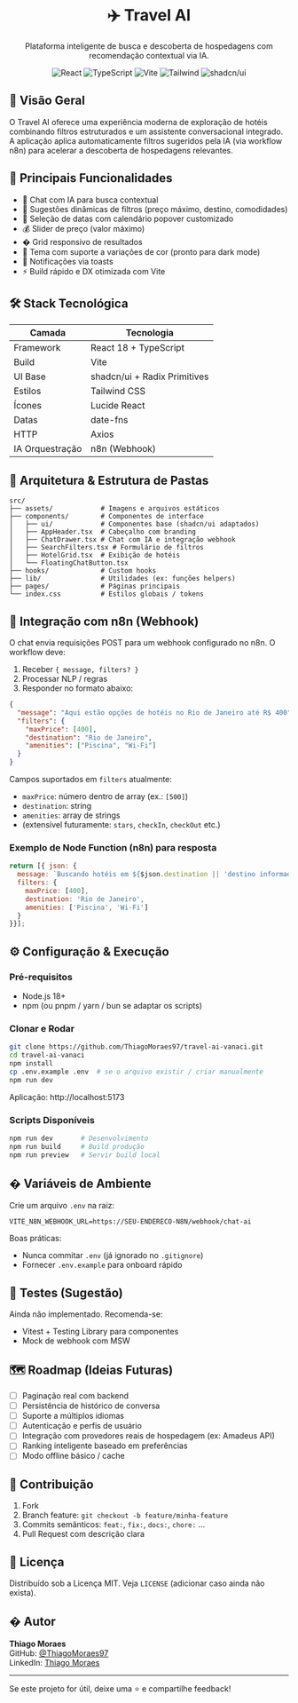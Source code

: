 <div align="center">

# ✈️ Travel AI
Plataforma inteligente de busca e descoberta de hospedagens com recomendação contextual via IA.

![React](https://img.shields.io/badge/React-18-61DAFB?style=flat&logo=react)
![TypeScript](https://img.shields.io/badge/TypeScript-5-3178C6?style=flat&logo=typescript)
![Vite](https://img.shields.io/badge/Build-Vite-646CFF?style=flat&logo=vite)
![Tailwind](https://img.shields.io/badge/Tailwind_CSS-3-06B6D4?style=flat&logo=tailwindcss)
![shadcn/ui](https://img.shields.io/badge/UI-shadcn/ui-000000?style=flat)

</div>

## 📌 Visão Geral
O Travel AI oferece uma experiência moderna de exploração de hotéis combinando filtros estruturados e um assistente conversacional integrado. A aplicação aplica automaticamente filtros sugeridos pela IA (via workflow n8n) para acelerar a descoberta de hospedagens relevantes.

## 🚀 Principais Funcionalidades
- 🤖 Chat com IA para busca contextual
- 🧭 Sugestões dinâmicas de filtros (preço máximo, destino, comodidades)
- 📅 Seleção de datas com calendário popover customizado
- 💰 Slider de preço (valor máximo)
- � Grid responsivo de resultados
- 🌙 Tema com suporte a variações de cor (pronto para dark mode)
- 🔔 Notificações via toasts
- ⚡ Build rápido e DX otimizada com Vite

## 🛠️ Stack Tecnológica
| Camada | Tecnologia |
|--------|------------|
| Framework | React 18 + TypeScript |
| Build | Vite |
| UI Base | shadcn/ui + Radix Primitives |
| Estilos | Tailwind CSS |
| Ícones | Lucide React |
| Datas | date-fns |
| HTTP | Axios |
| IA Orquestração | n8n (Webhook) |

## 🧩 Arquitetura & Estrutura de Pastas
```
src/
├── assets/            # Imagens e arquivos estáticos
├── components/        # Componentes de interface
│   ├── ui/            # Componentes base (shadcn/ui adaptados)
│   ├── AppHeader.tsx  # Cabeçalho com branding
│   ├── ChatDrawer.tsx # Chat com IA e integração webhook
│   ├── SearchFilters.tsx # Formulário de filtros
│   ├── HotelGrid.tsx  # Exibição de hotéis
│   └── FloatingChatButton.tsx
├── hooks/             # Custom hooks
├── lib/               # Utilidades (ex: funções helpers)
├── pages/             # Páginas principais
└── index.css          # Estilos globais / tokens
```

## 🔌 Integração com n8n (Webhook)
O chat envia requisições POST para um webhook configurado no n8n. O workflow deve:
1. Receber `{ message, filters? }`
2. Processar NLP / regras
3. Responder no formato abaixo:

```json
{
  "message": "Aqui estão opções de hotéis no Rio de Janeiro até R$ 400",
  "filters": {
    "maxPrice": [400],
    "destination": "Rio de Janeiro",
    "amenities": ["Piscina", "Wi-Fi"]
  }
}
```

Campos suportados em `filters` atualmente:
- `maxPrice`: número dentro de array (ex.: `[500]`)
- `destination`: string
- `amenities`: array de strings
- (extensível futuramente: `stars`, `checkIn`, `checkOut` etc.)

### Exemplo de Node Function (n8n) para resposta
```js
return [{ json: {
  message: `Buscando hotéis em ${$json.destination || 'destino informado'}...`,
  filters: {
    maxPrice: [400],
    destination: 'Rio de Janeiro',
    amenities: ['Piscina', 'Wi-Fi']
  }
}}];
```

## ⚙️ Configuração & Execução
### Pré-requisitos
- Node.js 18+
- npm (ou pnpm / yarn / bun se adaptar os scripts)

### Clonar e Rodar
```bash
git clone https://github.com/ThiagoMoraes97/travel-ai-vanaci.git
cd travel-ai-vanaci
npm install
cp .env.example .env  # se o arquivo existir / criar manualmente
npm run dev
```
Aplicação: http://localhost:5173

### Scripts Disponíveis
```bash
npm run dev       # Desenvolvimento
npm run build     # Build produção
npm run preview   # Servir build local
```

## � Variáveis de Ambiente
Crie um arquivo `.env` na raiz:
```env
VITE_N8N_WEBHOOK_URL=https://SEU-ENDERECO-N8N/webhook/chat-ai
```
Boas práticas:
- Nunca commitar `.env` (já ignorado no `.gitignore`)
- Fornecer `.env.example` para onboard rápido

## 🧪 Testes (Sugestão)
Ainda não implementado. Recomenda-se:
- Vitest + Testing Library para componentes
- Mock de webhook com MSW

## 🗺️ Roadmap (Ideias Futuras)
- [ ] Paginação real com backend
- [ ] Persistência de histórico de conversa
- [ ] Suporte a múltiplos idiomas
- [ ] Autenticação e perfis de usuário
- [ ] Integração com provedores reais de hospedagem (ex: Amadeus API)
- [ ] Ranking inteligente baseado em preferências
- [ ] Modo offline básico / cache

## 🤝 Contribuição
1. Fork
2. Branch feature: `git checkout -b feature/minha-feature`
3. Commits semânticos: `feat:`, `fix:`, `docs:`, `chore:` ...
4. Pull Request com descrição clara

## 📝 Licença
Distribuído sob a Licença MIT. Veja `LICENSE` (adicionar caso ainda não exista).

## � Autor
**Thiago Moraes**  
GitHub: [@ThiagoMoraes97](https://github.com/ThiagoMoraes97)  
LinkedIn: [Thiago Moraes](https://linkedin.com/in/thiago-moraes)

---
Se este projeto for útil, deixe uma ⭐ e compartilhe feedback!